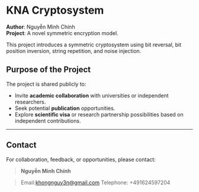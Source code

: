  # KNA Cryptosystem

**Author**: Nguyễn Minh Chính  
**Project**: A novel symmetric encryption model.

This project introduces a symmetric cryptosystem using bit reversal, bit position inversion, string repetition, and noise injection.



## Purpose of the Project

The project is shared publicly to:
- Invite **academic collaboration** with universities or independent researchers.
- Seek potential **publication** opportunities.
- Explore **scientific visa** or research partnership possibilities based on independent contributions.

---


## Contact

For collaboration, feedback, or opportunities, please contact:

> **Nguyễn Minh Chính**  

> Email:khongnguy3n@gmail.com
> Telephone: +491624597204
